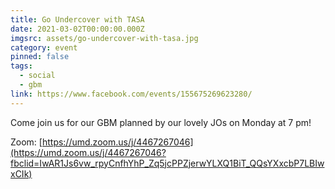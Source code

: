 ```yaml
---
title: Go Undercover with TASA
date: 2021-03-02T00:00:00.000Z
imgsrc: assets/go-undercover-with-tasa.jpg
category: event
pinned: false
tags:
  - social
  - gbm
link: https://www.facebook.com/events/155675269623280/
---
```

Come join us for our GBM planned by our lovely JOs on Monday at 7 pm!

Zoom: [https://umd.zoom.us/j/4467267046](https://umd.zoom.us/j/4467267046?fbclid=IwAR1Js6vw_rpyCnfhYhP_Zq5jcPPZjerwYLXQ1BiT_QQsYXxcbP7LBIwxCIk)